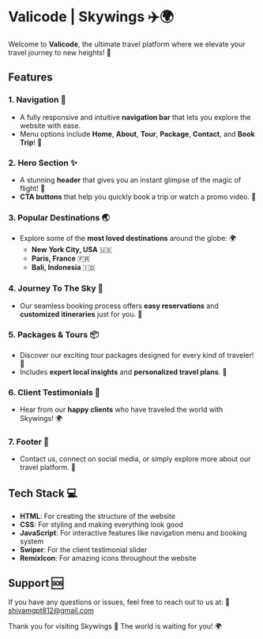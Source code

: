 # Valicode | Skywings ✈️🌍

Welcome to **Valicode**, the ultimate travel platform where we elevate your travel journey to new heights! 🌟

## Features

### 1. **Navigation** 🧭
- A fully responsive and intuitive **navigation bar** that lets you explore the website with ease. 
- Menu options include **Home**, **About**, **Tour**, **Package**, **Contact**, and **Book Trip**! 📱

### 2. **Hero Section** ✨
- A stunning **header** that gives you an instant glimpse of the magic of flight! 🌟
- **CTA buttons** that help you quickly book a trip or watch a promo video. 🎥

### 3. **Popular Destinations** 🌏
- Explore some of the **most loved destinations** around the globe: 🌍
  - **New York City, USA** 🇺🇸
  - **Paris, France** 🇫🇷
  - **Bali, Indonesia** 🇮🇩

### 4. **Journey To The Sky** 🌄
- Our seamless booking process offers **easy reservations** and **customized itineraries** just for you. 📅

### 5. **Packages & Tours** 📦
- Discover our exciting tour packages designed for every kind of traveler! 🧳
- Includes **expert local insights** and **personalized travel plans**. 🌟

### 6. **Client Testimonials** 💬
- Hear from our **happy clients** who have traveled the world with Skywings! 🌍

### 7. **Footer** 📧
- Contact us, connect on social media, or simply explore more about our travel platform. 💼

## Tech Stack 💻

- **HTML**: For creating the structure of the website
- **CSS**: For styling and making everything look good
- **JavaScript**: For interactive features like navigation menu and booking system
- **Swiper**: For the client testimonial slider
- **RemixIcon**: For amazing icons throughout the website

## Support 🆘

If you have any questions or issues, feel free to reach out to us at:
📧 shivamgpt812@gmail.com

Thank you for visiting Skywings 🌟
The world is waiting for you! 🌍